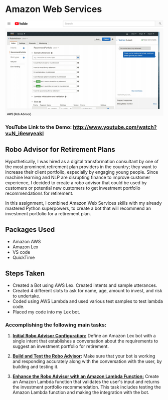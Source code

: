 # Amazon Web Services
![AWS ROB ADVISOR](AWS.png) 
### YouTube Link to the Demo: http://www.youtube.com/watch?v=N_i6ewyeakI

## Robo Advisor for Retirement Plans

Hypothetically, I was hired as a digital transformation consultant by one of the most prominent retirement plan providers in the country; they want to increase their client portfolio, especially by engaging young people. Since machine learning and NLP are disrupting finance to improve customer experience, I decided to create a robo advisor that could be used by customers or potential new customers to get investment portfolio recommendations for retirement.

In this assignment, I combined Amazon Web Services skills with my already mastered Python superpowers, to create a bot that will recommend an investment portfolio for a retirement plan. 

## Packages Used

- Amazon AWS
- Amazon Lex
- VS code
- QuickTime 

## Steps Taken

- Created a Bot using AWS Lex. Created intents and sample utterances.
- Created 4 different slots to ask for name, age, amount to invest, and risk to undertake.
- Coded using AWS Lambda and used various test samples to test lambda code.
- Placed my code into my Lex bot.

### Accomplishing the following main tasks:

1. **[Initial Robo Advisor Configuration:](#Initial-Robo-Advisor-Configuration)** Define an Amazon Lex bot with a single intent that establishes a conversation about the requirements to suggest an investment portfolio for retirement.

2. **[Build and Test the Robo Advisor](#Build-and-Test-the-Robo-Advisor):** Make sure that your bot is working and responding accurately along with the conversation with the user, by building and testing it.

3. **[Enhance the Robo Advisor with an Amazon Lambda Function:](#Enhance-the-Robo-Advisor-with-an-Amazon-Lambda-Function)** Create an Amazon Lambda function that validates the user's input and returns the investment portfolio recommendation. This task includes testing the Amazon Lambda function and making the integration with the bot.
